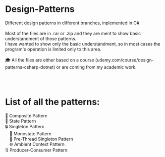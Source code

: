 # Design-Patterns
Different design patterns in different branches, inplemented in C# <br><br>
Most of the files are in .rar or .zip and they are ment to show basic understandment of those patterns. <br> 
I have wanted to show only the basic understandment, so in most cases the program's operation is limited only to this area. <br><br>
🎓 All the files are either based on a course (udemy.com/course/design-patterns-csharp-dotnet) or are coming from my academic work. 

<br><br>

# List of all the patterns:
🧩 Composite Pattern <br>
🔄 State Pattern<br>
🔒 Singleton Pattern<br>
&emsp;🔗 Monostate Pattern<br>
&emsp;🔄 Pre-Thread Singleton Pattern<br>
&emsp;🌐 Ambient Context Pattern<br>
🔃 Producer-Consumer Pattern<br>
